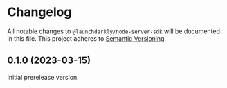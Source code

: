 # Changelog

All notable changes to `@launchdarkly/node-server-sdk` will be documented in this file. This project adheres to [Semantic Versioning](http://semver.org).

## 0.1.0 (2023-03-15)

Initial prerelease version.
